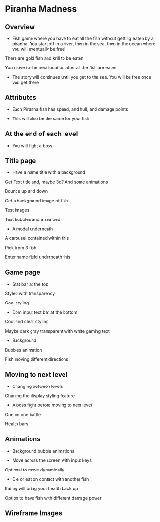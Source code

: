 # Piranha Madness 

## Overview 

* Fish game where you have to eat all the fish without getting eaten by a piranha. You start off in a river, then in the sea, then in the ocean where you will eventually be free! 

There are gold fish and krill to be eaten 

You move to the next location after all the fish are eaten 

* The story will continues until you get to the sea. You will be free once you get there 

 

 

## Attributes 

* Each Piranha fish has speed, and hull, and damage points 

* This will also be the same for your fish 

 

## At the end of each level 

* You will fight a boss 

 
 
## Title page 

* Have a name title with a background 

Get Text title and, maybe 3d? And some animations 

Bounce up and down 

Get a background image of fish 

Test images 

Test bubbles and a sea bed 

 

* A modal underneath  

A carousel contained within this 

Pick from 3 fish 

Enter name field underneath this 

 

 

## Game page 

* Stat bar at the top 

Styled with transparency 

Cool styling 

* Dom input text bar at the bottom 

Cool and clear styling 

Maybe dark gray transparent with white gaming text 

* Background 

Bubbles animation 

Fish moving different directions 

 

## Moving to next level 

* Changing between levels 

Chaning the display styling feature 

* A boss fight before moving to next level 

One on one battle 

Health bars 

 

## Animations  

* Background bubble animations 

* Move across the screen with input keys 

Optional to  move dynamically 

* Die or eat on contact with another fish 

Eating will bring your health back up 

Option to have fish with different damage power 

## Wireframe Images


